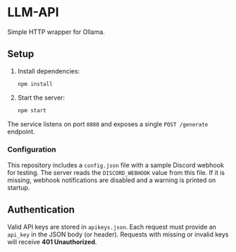 # LLM-API

Simple HTTP wrapper for Ollama.

## Setup

1. Install dependencies:
   ```bash
   npm install
   ```
2. Start the server:
   ```bash
   npm start
   ```

The service listens on port `8080` and exposes a single `POST /generate` endpoint.

### Configuration

This repository includes a `config.json` file with a sample Discord webhook for
testing. The server reads the `DISCORD_WEBHOOK` value from this file. If it is
missing, webhook notifications are disabled and a warning is printed on
startup.

## Authentication

Valid API keys are stored in `apikeys.json`. Each request must provide an
`api_key` in the JSON body (or header). Requests with missing or invalid keys
will receive **401 Unauthorized**.
